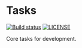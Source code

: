 # Tasks

[![Build status](https://github.com/bworth/cv/workflows/Build%20status/badge.svg)](https://github.com/bworth/tasks/actions?query=workflow%3A%22Build+status%22+branch%3Amain)
[![LICENSE](https://img.shields.io/github/license/bworth/tasks?color=lightgrey)](https://github.com/bworth/tasks/blob/main/LICENSE)

Core tasks for development.
